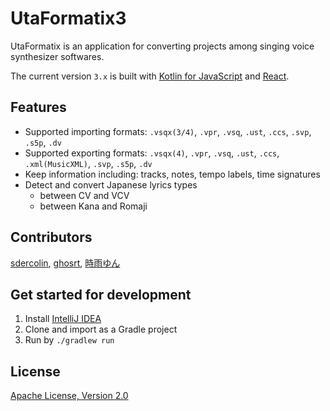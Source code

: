 # UtaFormatix3

UtaFormatix is an application for converting projects among singing voice synthesizer softwares.

The current version `3.x` is built with [Kotlin for JavaScript](https://kotlinlang.org/docs/reference/js-overview.html) and [React](https://github.com/facebook/react).

## Features

- Supported importing formats: `.vsqx(3/4)`, `.vpr`, `.vsq`, `.ust`, `.ccs`, `.svp`, `.s5p`, `.dv`
- Supported exporting formats: `.vsqx(4)`, `.vpr`, `.vsq`, `.ust`, `.ccs`, `.xml(MusicXML)`, `.svp`, `.s5p`, `.dv`
- Keep information including: tracks, notes, tempo labels, time signatures
- Detect and convert Japanese lyrics types
  - between CV and VCV
  - between Kana and Romaji
  
## Contributors

[sdercolin](https://github.com/sdercolin), [ghosrt](https://github.com/ghosrt), [時雨ゆん](https://twitter.com/Yun_Shigure)

## Get started for development
1. Install [IntelliJ IDEA](https://www.jetbrains.com/idea/)
2. Clone and import as a Gradle project
3. Run by `./gradlew run`

## License
[Apache License, Version 2.0](https://github.com/sdercolin/utaformatix3/blob/master/LICENSE.md)
